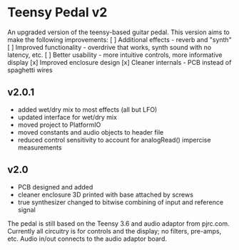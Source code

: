 # Teensy Pedal v2
An upgraded version of the teensy-based guitar pedal. This version aims to make the following improvements:
  [ ] Additional effects - reverb and "synth"
  [ ] Improved functionality - overdrive that works, synth sound with no latency, etc.
  [ ] Better usability - more intuitive controls, more informative display
  [x] Improved enclosure design
  [x] Cleaner internals - PCB instead of spaghetti wires

## v2.0.1
  * added wet/dry mix to most effects (all but LFO)
  * updated interface for wet/dry mix
  * moved project to PlatformIO
  * moved constants and audio objects to header file
  * reduced control sensitivity to account for analogRead() impercise measurements

## v2.0
  * PCB designed and added
  * cleaner enclosure 3D printed with base attached by screws
  * true synthesizer changed to bitwise combining of input and reference signal

  
The pedal is still based on the Teensy 3.6 and audio adaptor from pjrc.com. Currently all circuitry is for controls and the display; no filters, pre-amps, etc. Audio in/out connects to the audio adaptor board. 
